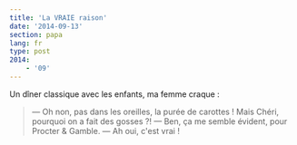 ```yaml
---
title: 'La VRAIE raison'
date: '2014-09-13'
section: papa
lang: fr
type: post
2014:
    - '09'
---
```


Un dîner classique avec les enfants, ma femme craque :

> — Oh non, pas dans les oreilles, la purée de carottes ! Mais Chéri, pourquoi on a fait des gosses ?!
> — Ben, ça me semble évident, pour Procter & Gamble.
> — Ah oui, c'est vrai !

